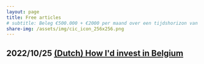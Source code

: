 ```yaml
---
layout: page
title: Free articles
# subtitle: Beleg €500.000 + €2000 per maand over een tijdshorizon van 25 jaar.
share-img: /assets/img/cic_icon_256x256.png
---
```


## 2022/10/25 [(Dutch) How I'd invest in Belgium](https://projub.com/eindwerk_beleggen)